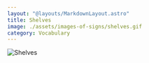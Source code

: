 ```yaml
---
layout: "@layouts/MarkdownLayout.astro"
title: Shelves
image: ./assets/images-of-signs/shelves.gif
category: Vocabulary
---
```


![Shelves](@signs/shelves.gif)
